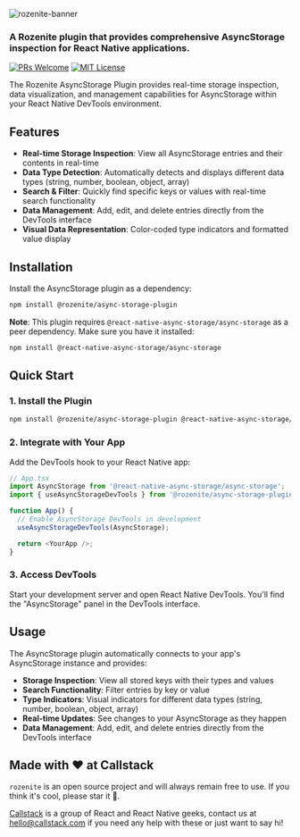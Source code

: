 ![rozenite-banner](https://www.rozenite.dev/rozenite-banner.jpg)

### A Rozenite plugin that provides comprehensive AsyncStorage inspection for React Native applications.

[![PRs Welcome](https://img.shields.io/badge/PRs-welcome-brightgreen.svg?style=for-the-badge)](https://github.com/callstackincubator/rozenite/blob/main/CONTRIBUTING.md)
[![MIT License](https://img.shields.io/npm/l/rozenite?style=for-the-badge)](https://github.com/callstackincubator/rozenite/blob/main/LICENSE)

The Rozenite AsyncStorage Plugin provides real-time storage inspection, data visualization, and management capabilities for AsyncStorage within your React Native DevTools environment.

## Features

- **Real-time Storage Inspection**: View all AsyncStorage entries and their contents in real-time
- **Data Type Detection**: Automatically detects and displays different data types (string, number, boolean, object, array)
- **Search & Filter**: Quickly find specific keys or values with real-time search functionality
- **Data Management**: Add, edit, and delete entries directly from the DevTools interface
- **Visual Data Representation**: Color-coded type indicators and formatted value display

## Installation

Install the AsyncStorage plugin as a dependency:

```bash
npm install @rozenite/async-storage-plugin
```

**Note**: This plugin requires `@react-native-async-storage/async-storage` as a peer dependency. Make sure you have it installed:

```bash
npm install @react-native-async-storage/async-storage
```

## Quick Start

### 1. Install the Plugin

```bash
npm install @rozenite/async-storage-plugin @react-native-async-storage/async-storage
```

### 2. Integrate with Your App

Add the DevTools hook to your React Native app:

```typescript
// App.tsx
import AsyncStorage from '@react-native-async-storage/async-storage';
import { useAsyncStorageDevTools } from '@rozenite/async-storage-plugin';

function App() {
  // Enable AsyncStorage DevTools in development
  useAsyncStorageDevTools(AsyncStorage);

  return <YourApp />;
}
```

### 3. Access DevTools

Start your development server and open React Native DevTools. You'll find the "AsyncStorage" panel in the DevTools interface.

## Usage

The AsyncStorage plugin automatically connects to your app's AsyncStorage instance and provides:

- **Storage Inspection**: View all stored keys with their types and values
- **Search Functionality**: Filter entries by key or value
- **Type Indicators**: Visual indicators for different data types (string, number, boolean, object, array)
- **Real-time Updates**: See changes to your AsyncStorage as they happen
- **Data Management**: Add, edit, and delete entries directly from the DevTools interface

## Made with ❤️ at Callstack

`rozenite` is an open source project and will always remain free to use. If you think it's cool, please star it 🌟.

[Callstack](https://callstack.com/?utm_source=github.com&utm_medium=referral&utm_campaign=rozenite&utm_term=readme-with-love) is a group of React and React Native geeks, contact us at [hello@callstack.com](mailto:hello@callstack.com) if you need any help with these or just want to say hi!
